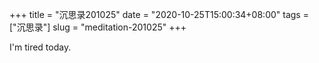 +++
title = "沉思录201025"
date = "2020-10-25T15:00:34+08:00"
tags = ["沉思录"]
slug = "meditation-201025"
+++

I'm tired today.
